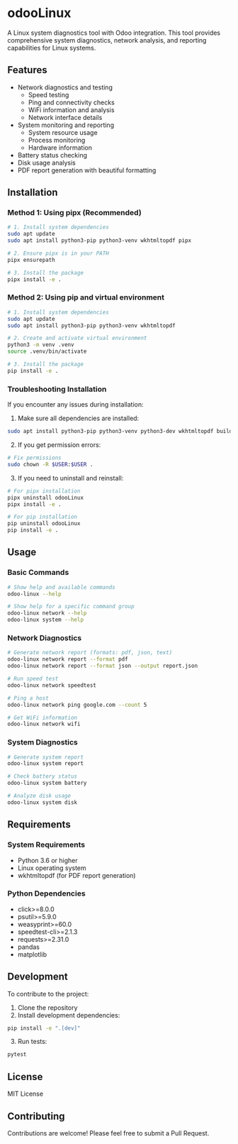 # odooLinux

A Linux system diagnostics tool with Odoo integration. This tool provides comprehensive system diagnostics, network analysis, and reporting capabilities for Linux systems.

## Features

- Network diagnostics and testing
  - Speed testing
  - Ping and connectivity checks
  - WiFi information and analysis
  - Network interface details
- System monitoring and reporting
  - System resource usage
  - Process monitoring
  - Hardware information
- Battery status checking
- Disk usage analysis
- PDF report generation with beautiful formatting

## Installation

### Method 1: Using pipx (Recommended)

```bash
# 1. Install system dependencies
sudo apt update
sudo apt install python3-pip python3-venv wkhtmltopdf pipx

# 2. Ensure pipx is in your PATH
pipx ensurepath

# 3. Install the package
pipx install -e .
```

### Method 2: Using pip and virtual environment

```bash
# 1. Install system dependencies
sudo apt update
sudo apt install python3-pip python3-venv wkhtmltopdf

# 2. Create and activate virtual environment
python3 -m venv .venv
source .venv/bin/activate

# 3. Install the package
pip install -e .
```

### Troubleshooting Installation

If you encounter any issues during installation:

1. Make sure all dependencies are installed:
```bash
sudo apt install python3-pip python3-venv python3-dev wkhtmltopdf build-essential
```

2. If you get permission errors:
```bash
# Fix permissions
sudo chown -R $USER:$USER .
```

3. If you need to uninstall and reinstall:
```bash
# For pipx installation
pipx uninstall odooLinux
pipx install -e .

# For pip installation
pip uninstall odooLinux
pip install -e .
```

## Usage

### Basic Commands

```bash
# Show help and available commands
odoo-linux --help

# Show help for a specific command group
odoo-linux network --help
odoo-linux system --help
```

### Network Diagnostics

```bash
# Generate network report (formats: pdf, json, text)
odoo-linux network report --format pdf
odoo-linux network report --format json --output report.json

# Run speed test
odoo-linux network speedtest

# Ping a host
odoo-linux network ping google.com --count 5

# Get WiFi information
odoo-linux network wifi
```

### System Diagnostics

```bash
# Generate system report
odoo-linux system report

# Check battery status
odoo-linux system battery

# Analyze disk usage
odoo-linux system disk
```

## Requirements

### System Requirements
- Python 3.6 or higher
- Linux operating system
- wkhtmltopdf (for PDF report generation)

### Python Dependencies
- click>=8.0.0
- psutil>=5.9.0
- weasyprint>=60.0
- speedtest-cli>=2.1.3
- requests>=2.31.0
- pandas
- matplotlib

## Development

To contribute to the project:

1. Clone the repository
2. Install development dependencies:
```bash
pip install -e ".[dev]"
```

3. Run tests:
```bash
pytest
```

## License

MIT License

## Contributing

Contributions are welcome! Please feel free to submit a Pull Request. 